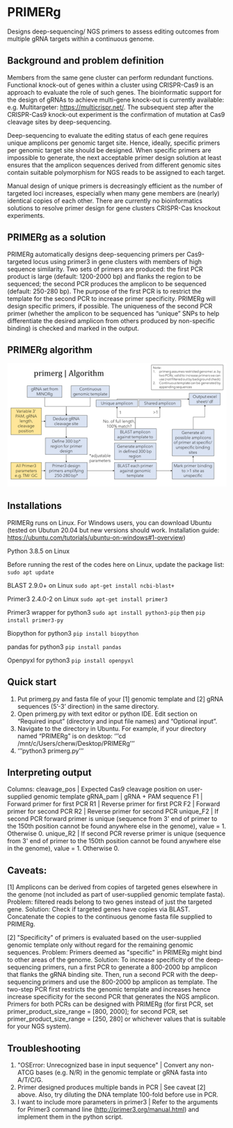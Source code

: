 # PRIMERg
Designs deep-sequencing/ NGS primers to assess editing outcomes from multiple gRNA targets within a continuous genome. 


## Background and problem definition
Members from the same gene cluster can perform redundant functions. Functional knock-out of genes within a cluster using CRISPR-Cas9 is an approach to evaluate the role of such genes. The bioinformatic support for the design of gRNAs to achieve multi-gene knock-out is currently available: e.g. Multitargeter: https://multicrispr.net/. The subsequent step after the CRISPR-Cas9 knock-out experiment is the confirmation of mutation at Cas9 cleavage sites by deep-sequencing. 

Deep-sequencing to evaluate the editing status of each gene requires unique amplicons per genomic target site. Hence, ideally, specific primers per genomic target site should be designed. When specific primers are impossible to generate, the next acceptable primer design solution at least ensures that the amplicon sequences derived from different genomic sites contain suitable polymorphism for NGS reads to be assigned to each target. 

Manual design of unique primers is decreasingly efficient as the number of targeted loci increases, especially when many gene members are (nearly) identical copies of each other. There are currently no bioinformatics solutions to resolve primer design for gene clusters CRISPR-Cas knockout experiments.


## PRIMERg as a solution
PRIMERg automatically designs deep-sequencing primers per Cas9-targeted locus using primer3 in gene clusters with members of high sequence similarity. Two sets of primers are produced: the first PCR product is large (default: 1200-2000 bp) and flanks the region to be sequenced; the second PCR produces the amplicon to be sequenced (default: 250-280 bp). The purpose of the first PCR is to restrict the template for the second PCR to increase primer specificity. 
PRIMERg will design specific primers, if possible. The uniqueness of the second PCR primer (whether the amplicon to be sequenced has “unique” SNPs to help differentiate the desired amplicon from others produced by non-specific binding) is checked and marked in the output.


## PRIMERg algorithm
![Alt text](algorithm_map.png?raw=true)


## Installations
PRIMERg runs on Linux. For Windows users, you can download Ubuntu (tested on Ubutun 20.04 but new versions should work. Installation guide: https://ubuntu.com/tutorials/ubuntu-on-windows#1-overview)

Python 3.8.5  on Linux 

Before running the rest of the codes here on Linux, update the package list:
```sudo apt update```

BLAST 2.9.0+ on Linux 
 ```sudo apt-get install ncbi-blast+```

Primer3 2.4.0-2 on Linux 
```sudo apt-get install primer3```

Primer3 wrapper for python3 
```sudo apt install python3-pip``` then ```pip install primer3-py```

Biopython for python3 
```pip install biopython```

pandas for python3 
```pip install pandas```

Openpyxl for python3
```pip install openpyxl```


## Quick start
1.	Put primerg.py and fasta file of your [1] genomic template and [2] gRNA sequences (5’-3’ direction) in the same directory.
2.	Open primerg.py with text editor or python IDE. Edit section on “Required input” (directory and input file names) and “Optional input”.
3.	Navigate to the directory in Ubuntu. For example, if your directory named “PRIMERg” is on desktop:
‘’’cd /mnt/c/Users/cherw/Desktop/PRIMERg’’’
4.	‘’’python3 primerg.py’’’

## Interpreting output
Columns:
 cleavage_pos	| Expected Cas9 cleavage position on user-supplied genomic template
 gRNA_pam	| gRNA + PAM sequence
 F1	| Forward primer for first PCR
 R1 | Reverse primer for first PCR
 F2	| Forward primer for second PCR
 R2	| Reverse primer for second PCR
 unique_F2	| If second PCR forward primer is unique (sequence from 3' end of primer to the 150th position cannot be found anywhere else in the genome), value = 1. Otherwise 0.
 unique_R2 | If second PCR reverse primer is unique (sequence from 3' end of primer to the 150th position cannot be found anywhere else in the genome), value = 1. Otherwise 0.


## Caveats:
  [1] Amplicons can be derived from copies of targeted genes elsewhere in the genome (not included as part of user-supplied genomic template fasta).
      Problem: filtered reads belong to two genes instead of just the targeted gene.
      Solution: Check if targeted genes have copies via BLAST. 
      Concatenate the copies to the continuous genome fasta file supplied to PRIMERg.

  [2] "Specificity" of primers is evaluated based on the user-supplied genomic template only without regard for the remaining genomic sequences. 
      Problem: Primers deemed as "specific" in PRIMERg might bind to other areas of the genome.
      Solution: To increase specificity of the deep-sequencing primers, run a first PCR to generate a 800-2000 bp amplicon that flanks the gRNA binding site. Then, run a second                 PCR with the deep-sequencing primers and use the 800-2000 bp amplicon as template. The two-step PCR first restricts the genomic template and increases hence 
                increase specificity for the second PCR that generates the NGS amplicon. Primers for both PCRs can be designed with PRIMERg (for first PCR, set  
                primer_product_size_range = [800, 2000]; for second PCR, set primer_product_size_range = [250, 280] or whichever values that is suitable for your NGS system).


## Troubleshooting 
  1. "OSError: Unrecognized base in input sequence" | Convert any non-ATCG bases (e.g. N/R) in the genomic template or gRNA fasta into A/T/C/G. 
  2. Primer designed produces multiple bands in PCR | See caveat [2] above. Also, try diluting the DNA template 100-fold before use in PCR.
  3. I want to include more parameters in primer3 | Refer to the arguments for Primer3 command line (http://primer3.org/manual.html) and implement them in the python script.
